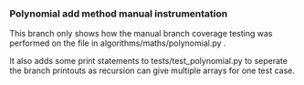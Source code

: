 ### Polynomial __add__ method manual instrumentation

This branch only shows how the manual branch coverage testing was performed on the file in algorithms/maths/polynomial.py .

It also adds some print statements to tests/test_polynomial.py to seperate the branch printouts as recursion can give multiple arrays for one test case.
